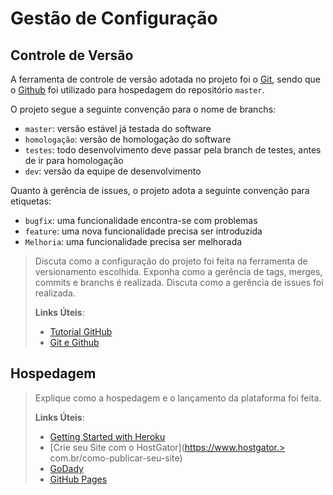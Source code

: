 # Gestão de Configuração

## Controle de Versão

A ferramenta de controle de versão adotada no projeto foi o
[Git](https://git-scm.com/), sendo que o [Github](https://github.com)
foi utilizado para hospedagem do repositório `master`.

O projeto segue a seguinte convenção para o nome de branchs:

- `master`: versão estável já testada do software
- `homologação`: versão de homologação do software
- `testes`: todo desenvolvimento deve passar pela branch de testes, antes de ir para homologação
- `dev`: versão da equipe de desenvolvimento

Quanto à gerência de issues, o projeto adota a seguinte convenção para
etiquetas:

- `bugfix`: uma funcionalidade encontra-se com problemas
- `feature`: uma nova funcionalidade precisa ser introduzida
- `Melhoria`: uma funcionalidade precisa ser melhorada

> Discuta como a configuração do projeto foi feita na ferramenta de
> versionamento escolhida. Exponha como a gerência de tags, merges,
> commits e branchs é realizada. Discuta como a gerência de issues foi
> realizada.
>
> **Links Úteis**:
> - [Tutorial GitHub](https://guides.github.com/activities/hello-world/)
> - [Git e Github](https://www.youtube.com/playlist?list=PLHz_AreHm4dm7ZULPAmadvNhH6vk9oNZA)

## Hospedagem

> Explique como a hospedagem e o lançamento da plataforma foi feita.
>
> **Links Úteis**:
>
> - [Getting Started with Heroku](https://devcenter.heroku.com/start)
> - [Crie seu Site com o
>   HostGator](https://www.hostgator.> com.br/como-publicar-seu-site)
> - [GoDady](https://br.godaddy.com/how-to)
> - [GitHub Pages](https://pages.github.com/)
